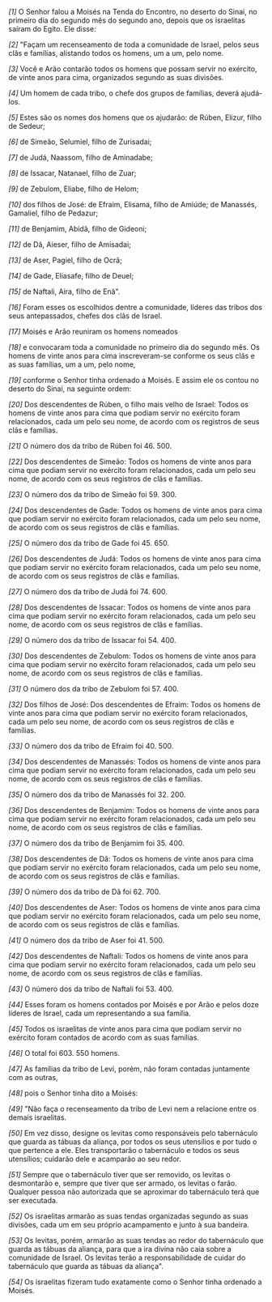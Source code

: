 *[1]* O Senhor falou a Moisés na Tenda do Encontro, no deserto do Sinai, no primeiro dia do segundo mês do segundo ano, depois que os israelitas saíram do Egito. Ele disse:

*[2]* "Façam um recenseamento de toda a comunidade de Israel, pelos seus clãs e famílias, alistando todos os homens, um a um, pelo nome.

*[3]* Você e Arão contarão todos os homens que possam servir no exército, de vinte anos para cima, organizados segundo as suas divisões.

*[4]* Um homem de cada tribo, o chefe dos grupos de famílias, deverá ajudá-los.

*[5]* Estes são os nomes dos homens que os ajudarão: de Rúben, Elizur, filho de Sedeur;

*[6]* de Simeão, Selumiel, filho de Zurisadai;

*[7]* de Judá, Naassom, filho de Aminadabe;

*[8]* de Issacar, Natanael, filho de Zuar;

*[9]* de Zebulom, Eliabe, filho de Helom;

*[10]* dos filhos de José: de Efraim, Elisama, filho de Amiúde; de Manassés, Gamaliel, filho de Pedazur;

*[11]* de Benjamim, Abidã, filho de Gideoni;

*[12]* de Dã, Aieser, filho de Amisadai;

*[13]* de Aser, Pagiel, filho de Ocrã;

*[14]* de Gade, Eliasafe, filho de Deuel;

*[15]* de Naftali, Aira, filho de Enã".

*[16]* Foram esses os escolhidos dentre a comunidade, líderes das tribos dos seus antepassados, chefes dos clãs de Israel.

*[17]* Moisés e Arão reuniram os homens nomeados

*[18]* e convocaram toda a comunidade no primeiro dia do segundo mês. Os homens de vinte anos para cima inscreveram-se conforme os seus clãs e as suas famílias, um a um, pelo nome,

*[19]* conforme o Senhor tinha ordenado a Moisés. E assim ele os contou no deserto do Sinai, na seguinte ordem:

*[20]* Dos descendentes de Rúben, o filho mais velho de Israel: Todos os homens de vinte anos para cima que podiam servir no exército foram relacionados, cada um pelo seu nome, de acordo com os registros de seus clãs e famílias.

*[21]* O número dos da tribo de Rúben foi 46. 500.

*[22]* Dos descendentes de Simeão: Todos os homens de vinte anos para cima que podiam servir no exército foram relacionados, cada um pelo seu nome, de acordo com os seus registros de clãs e famílias.

*[23]* O número dos da tribo de Simeão foi 59. 300.

*[24]* Dos descendentes de Gade: Todos os homens de vinte anos para cima que podiam servir no exército foram relacionados, cada um pelo seu nome, de acordo com os seus registros de clãs e famílias.

*[25]* O número dos da tribo de Gade foi 45. 650.

*[26]* Dos descendentes de Judá: Todos os homens de vinte anos para cima que podiam servir no exército foram relacionados, cada um pelo seu nome, de acordo com os seus registros de clãs e famílias.

*[27]* O número dos da tribo de Judá foi 74. 600.

*[28]* Dos descendentes de Issacar: Todos os homens de vinte anos para cima que podiam servir no exército foram relacionados, cada um pelo seu nome, de acordo com os seus registros de clãs e famílias.

*[29]* O número dos da tribo de Issacar foi 54. 400.

*[30]* Dos descendentes de Zebulom: Todos os homens de vinte anos para cima que podiam servir no exército foram relacionados, cada um pelo seu nome, de acordo com os seus registros de clãs e famílias.

*[31]* O número dos da tribo de Zebulom foi 57. 400.

*[32]* Dos filhos de José: Dos descendentes de Efraim: Todos os homens de vinte anos para cima que podiam servir no exército foram relacionados, cada um pelo seu nome, de acordo com os seus registros de clãs e famílias.

*[33]* O número dos da tribo de Efraim foi 40. 500.

*[34]* Dos descendentes de Manassés: Todos os homens de vinte anos para cima que podiam servir no exército foram relacionados, cada um pelo seu nome, de acordo com os seus registros de clãs e famílias.

*[35]* O número dos da tribo de Manassés foi 32. 200.

*[36]* Dos descendentes de Benjamim: Todos os homens de vinte anos para cima que podiam servir no exército foram relacionados, cada um pelo seu nome, de acordo com os seus registros de clãs e famílias.

*[37]* O número dos da tribo de Benjamim foi 35. 400.

*[38]* Dos descendentes de Dã: Todos os homens de vinte anos para cima que podiam servir no exército foram relacionados, cada um pelo seu nome, de acordo com os seus registros de clãs e famílias.

*[39]* O número dos da tribo de Dã foi 62. 700.

*[40]* Dos descendentes de Aser: Todos os homens de vinte anos para cima que podiam servir no exército foram relacionados, cada um pelo seu nome, de acordo com os seus registros de clãs e famílias.

*[41]* O número dos da tribo de Aser foi 41. 500.

*[42]* Dos descendentes de Naftali: Todos os homens de vinte anos para cima que podiam servir no exército foram relacionados, cada um pelo seu nome, de acordo com os seus registros de clãs e famílias.

*[43]* O número dos da tribo de Naftali foi 53. 400.

*[44]* Esses foram os homens contados por Moisés e por Arão e pelos doze líderes de Israel, cada um representando a sua família.

*[45]* Todos os israelitas de vinte anos para cima que podiam servir no exército foram contados de acordo com as suas famílias.

*[46]* O total foi 603. 550 homens.

*[47]* As famílias da tribo de Levi, porém, não foram contadas juntamente com as outras,

*[48]* pois o Senhor tinha dito a Moisés:

*[49]* "Não faça o recenseamento da tribo de Levi nem a relacione entre os demais israelitas.

*[50]* Em vez disso, designe os levitas como responsáveis pelo tabernáculo que guarda as tábuas da aliança, por todos os seus utensílios e por tudo o que pertence a ele. Eles transportarão o tabernáculo e todos os seus utensílios; cuidarão dele e acamparão ao seu redor.

*[51]* Sempre que o tabernáculo tiver que ser removido, os levitas o desmontarão e, sempre que tiver que ser armado, os levitas o farão. Qualquer pessoa não autorizada que se aproximar do tabernáculo terá que ser executada.

*[52]* Os israelitas armarão as suas tendas organizadas segundo as suas divisões, cada um em seu próprio acampamento e junto à sua bandeira.

*[53]* Os levitas, porém, armarão as suas tendas ao redor do tabernáculo que guarda as tábuas da aliança, para que a ira divina não caia sobre a comunidade de Israel. Os levitas terão a responsabilidade de cuidar do tabernáculo que guarda as tábuas da aliança".

*[54]* Os israelitas fizeram tudo exatamente como o Senhor tinha ordenado a Moisés.

